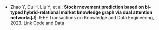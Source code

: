 * Zhao Y, Du H, Liu Y, et al. <b>Stock movement prediction based on bi-typed hybrid-relational market knowledge graph via dual attention networks[J]</b>. IEEE Transactions on Knowledge and Data Engineering, 2023. [Link](https://ieeexplore.ieee.org/abstract/document/9942340/) [Code and Data](https://github.com/trytodoit227/)
